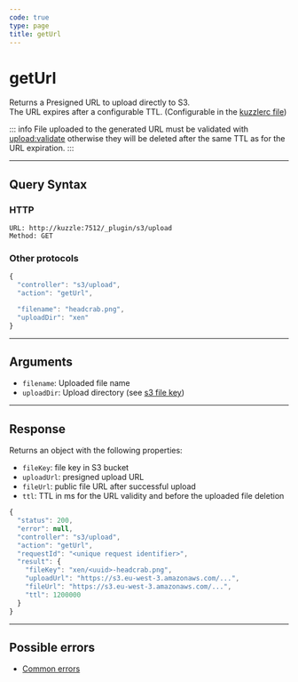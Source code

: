 ```yaml
---
code: true
type: page
title: getUrl
---
```


# getUrl

Returns a Presigned URL to upload directly to S3.  
The URL expires after a configurable TTL. (Configurable in the [kuzzlerc file](/official-plugins/s3/2/essentials/installation#plugin-configuration))

::: info
File uploaded to the generated URL must be validated with [upload:validate](/official-plugins/s3/2/controllers/upload/validate) otherwise they will be deleted after the same TTL as for the URL expiration.
:::

---

## Query Syntax

### HTTP

```http
URL: http://kuzzle:7512/_plugin/s3/upload
Method: GET
```

### Other protocols

```js
{
  "controller": "s3/upload",
  "action": "getUrl",

  "filename": "headcrab.png", 
  "uploadDir": "xen" 
}
```

---

## Arguments

- `filename`: Uploaded file name
- `uploadDir`: Upload directory (see [s3 file key](https://docs.aws.amazon.com/AmazonS3/latest/dev/UsingMetadata.html#object-keys))

---

## Response

Returns an object with the following properties:
 - `fileKey`: file key in S3 bucket
 - `uploadUrl`: presigned upload URL
 - `fileUrl`: public file URL after successful upload
 - `ttl`: TTL in ms for the URL validity and before the uploaded file deletion

```js
{
  "status": 200,
  "error": null,
  "controller": "s3/upload",
  "action": "getUrl",
  "requestId": "<unique request identifier>",
  "result": {
    "fileKey": "xen/<uuid>-headcrab.png", 
    "uploadUrl": "https://s3.eu-west-3.amazonaws.com/...", 
    "fileUrl": "https://s3.eu-west-3.amazonaws.com/...", 
    "ttl": 1200000 
  }
}
```

---

## Possible errors

- [Common errors](/core/1/api/essentials/errors#common-errors)
